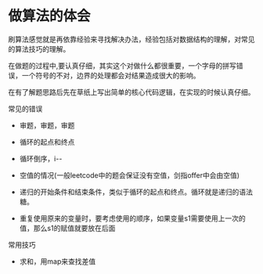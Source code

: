 # 做算法的体会

刷算法感觉就是再依靠经验来寻找解决办法，经验包括对数据结构的理解，对常见的算法技巧的理解。

在做题的过程中,要认真仔细，其实这个对做什么都很重要，一个字母的拼写错误，一个符号的不对，边界的处理都会对结果造成很大的影响。

在有了解题思路后先在草纸上写出简单的核心代码逻辑，在实现的时候认真仔细。

常见的错误
* 审题，审题，审题
* 循环的起点和终点
* 循环倒序，i--
* 空值的情况(一般leetcode中的题会保证没有空值，剑指offer中会由空值)
* 递归的开始条件和结束条件，类似于循环的起点和终点。循环就是递归的语法糖。

* 重复使用原来的变量时，要考虑使用的顺序，如果变量s1需要使用上一次的值，那么s1的赋值就要放在后面

常用技巧

* 求和，用map来查找差值